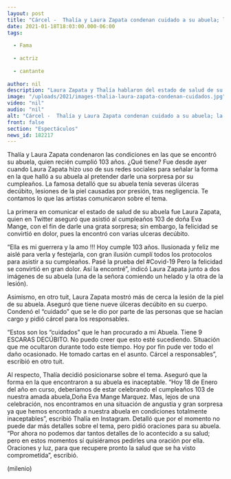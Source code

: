 ```yaml
---
layout: post
title: "Cárcel -  Thalía y Laura Zapata condenan cuidado a su abuela; la hallaron con úlceras en la piel"
date: 2021-01-18T18:03:00.000-06:00
tags:
  
  - Fama
  
  - actriz
  
  - cantante
  
author: nil
description: "Laura Zapata y Thalía hablaron del estado de salud de su abuelita. La encontraron en condiciones poco aceptables. "
image: "/uploads/2021/images-thalia-laura-zapata-condenan-cuidados.jpg"
video: "nil"
audio: "nil"
alt: "Cárcel -  Thalía y Laura Zapata condenan cuidado a su abuela; la hallaron con úlceras en la piel"
front: false
section: "Espectáculos"
news_id: 182217
---
```


Thalía y Laura Zapata condenaron las condiciones en las que se encontró su abuela, quien recién cumplió 103 años. ¿Qué tiene? Fue desde ayer cuando Laura Zapata hizo uso de sus redes sociales para señalar la forma en la que halló a su abuela al pretender darle una sorpresa por su cumpleaños. La famosa detalló que su abuela tenía severas úlceras decúbito, lesiones de la piel causadas por presión, tras negligencia. Te contamos lo que las artistas comunicaron sobre el tema. 

La primera en comunicar el estado de salud de su abuela fue Laura Zapata, quien en Twitter aseguró que asistió al cumpleaños 103 de doña Eva Mange, con el fin de darle una grata sorpresa; sin embargo, la felicidad se convirtió en dolor, pues la encontró con varias ulceras decúbito. 

“Ella es mi guerrera y la amo !!! Hoy cumple 103 años. Ilusionada y feliz me aislé para verla y festejarla, con gran ilusión cumplí todos los protocolos para asistir a su cumpleaños. Pasé la prueba del #Covid-19 Pero la felicidad se convirtió en gran dolor. Así la encontré”, indicó Laura Zapata junto a dos imágenes de su abuela (una de la señora comiendo un helado y la otra de la lesión). 

Asimismo, en otro tuit, Laura Zapata mostró más de cerca la lesión de la piel de su abuela. Aseguró que tiene nueve úlceras decúbito en su cuerpo. Condenó el “cuidado” que se le dio por parte de las personas que se hacían cargo y pidió cárcel para los responsables. 

“Estos son los “cuidados” que le han procurado a mi Abuela. Tiene 9 ESCARAS DECÚBITO. No puedo creer que esto esté sucediendo. Situación que me ocultaron durante todo este tiempo. Hoy por fin pude ver todo el daño ocasionado. He tomado cartas en el asunto. Cárcel a responsables”, escribió en otro tuit. 

Al respecto, Thalía decidió posicionarse sobre el tema. Aseguró que la forma en la que encontraron a su abuela es inaceptable. “Hoy 18 de Enero del año en curso, deberíamos de estar celebrando el cumpleaños 103 de nuestra amada abuela,Doña Eva Mange Marquez. Mas, lejos de una celebración, nos encontramos en una situación de angustia y gran sorpresa ya que hemos encontrado a nuestra abuela en condiciones totalmente inaceptables”, escribió Thalía en Instagram. 
Detalló que por el momento no puede dar más detalles sobre el tema, pero pidió oraciones para su abuela. “Por ahora no podemos dar tantos detalles de lo acontecido a su salud; pero en estos momentos sí quisiéramos pedirles una oración por ella. Oraciones y luz, para que recupere pronto la salud que se ha visto comprometida”, escribió. 

(milenio)